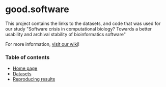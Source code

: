 # good.software

This project contains the links to the datasets, and code that was used for our study "Software crisis in computational biology?  Towards a better usability and archival stability of bioinformatics software"

For more information, [visit our wiki](./wiki)!


### Table of contents

* [Home page](https://github.com/smangul1/good.software/wiki)
* [Datasets](https://github.com/smangul1/good.software/wiki/Datasets)
* [Reproducing results](https://github.com/smangul1/good.software/wiki/Reproducing-the-results)
